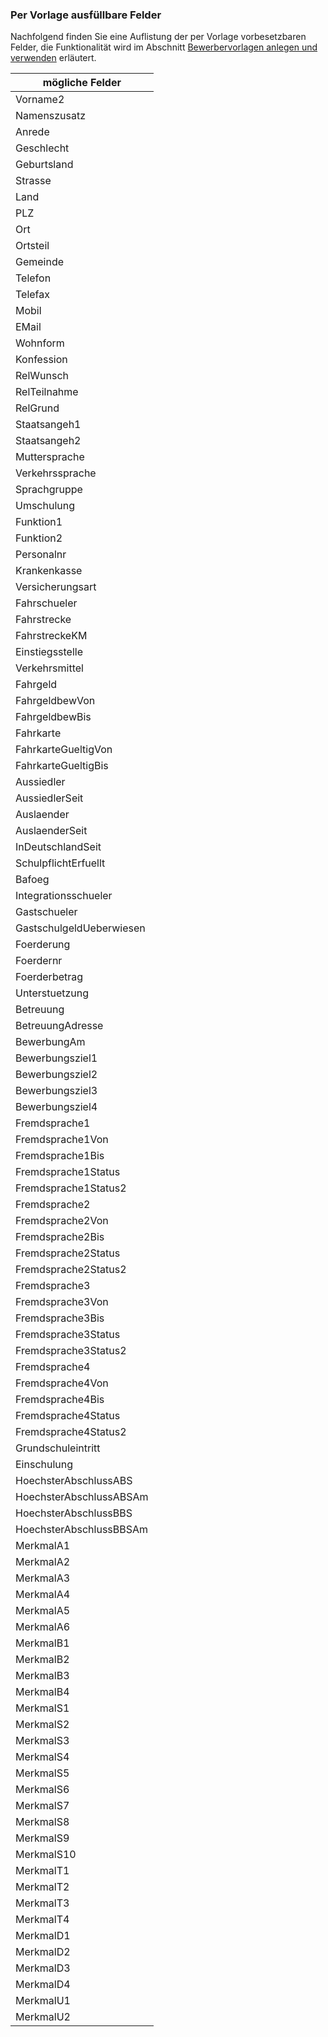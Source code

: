 
### Per Vorlage ausfüllbare Felder

Nachfolgend finden Sie eine Auflistung der per Vorlage vorbesetzbaren Felder, die Funktionalität wird im Abschnitt [Bewerbervorlagen anlegen und verwenden](https://doc.magellan6.stueber.de/howto/schueler.html#bewerbervorlagen-anlegen-und-verwenden) erläutert.


|mögliche Felder|
|--|
|Vorname2|
|Namenszusatz|
|Anrede|
|Geschlecht|
|Geburtsland|
|Strasse|
|Land|
|PLZ|
|Ort|
|Ortsteil|
|Gemeinde|
|Telefon|
|Telefax|
|Mobil|
|EMail|
|Wohnform|
|Konfession|
|RelWunsch|
|RelTeilnahme|
|RelGrund|
|Staatsangeh1|
|Staatsangeh2|
|Muttersprache|
|Verkehrssprache|
|Sprachgruppe|
|Umschulung|
|Funktion1|
|Funktion2|
|Personalnr|
|Krankenkasse|
|Versicherungsart|
|Fahrschueler|
|Fahrstrecke|
|FahrstreckeKM|
|Einstiegsstelle|
|Verkehrsmittel|
|Fahrgeld|
|FahrgeldbewVon|
|FahrgeldbewBis|
|Fahrkarte|
|FahrkarteGueltigVon|
|FahrkarteGueltigBis|
|Aussiedler|
|AussiedlerSeit|
|Auslaender|
|AuslaenderSeit|
|InDeutschlandSeit|
|SchulpflichtErfuellt|
|Bafoeg|
|Integrationsschueler|
|Gastschueler|
|GastschulgeldUeberwiesen|
|Foerderung|
|Foerdernr|
|Foerderbetrag|
|Unterstuetzung|
|Betreuung|
|BetreuungAdresse|
|BewerbungAm|
|Bewerbungsziel1|
|Bewerbungsziel2|
|Bewerbungsziel3|
|Bewerbungsziel4|
|Fremdsprache1|
|Fremdsprache1Von|
|Fremdsprache1Bis|
|Fremdsprache1Status|
|Fremdsprache1Status2|
|Fremdsprache2|
|Fremdsprache2Von|
|Fremdsprache2Bis|
|Fremdsprache2Status|
|Fremdsprache2Status2|
|Fremdsprache3|
|Fremdsprache3Von|
|Fremdsprache3Bis|
|Fremdsprache3Status|
|Fremdsprache3Status2|
|Fremdsprache4|
|Fremdsprache4Von|
|Fremdsprache4Bis|
|Fremdsprache4Status|
|Fremdsprache4Status2|
|Grundschuleintritt|
|Einschulung|
|HoechsterAbschlussABS|
|HoechsterAbschlussABSAm|
|HoechsterAbschlussBBS|
|HoechsterAbschlussBBSAm|
|MerkmalA1|
|MerkmalA2|
|MerkmalA3|
|MerkmalA4|
|MerkmalA5|
|MerkmalA6|
|MerkmalB1|
|MerkmalB2|
|MerkmalB3|
|MerkmalB4|
|MerkmalS1|
|MerkmalS2|
|MerkmalS3|
|MerkmalS4|
|MerkmalS5|
|MerkmalS6|
|MerkmalS7|
|MerkmalS8|
|MerkmalS9|
|MerkmalS10|
|MerkmalT1|
|MerkmalT2|
|MerkmalT3|
|MerkmalT4|
|MerkmalD1|
|MerkmalD2|
|MerkmalD3|
|MerkmalD4|
|MerkmalU1|
|MerkmalU2|